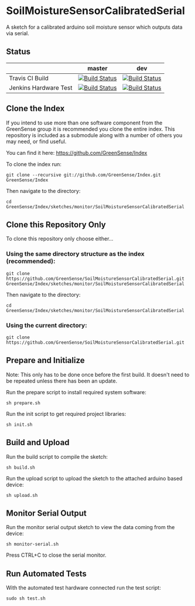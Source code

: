 # SoilMoistureSensorCalibratedSerial
A sketch for a calibrated arduino soil moisture sensor which outputs data via serial.

## Status

|    | master | dev |
| ------------- | ------------- | ------------- |
| Travis CI Build  | [![Build Status](https://travis-ci.org/GreenSense/SoilMoistureSensorCalibratedSerial.svg?branch=master)](https://travis-ci.org/GreenSense/SoilMoistureSensorCalibratedSerial)  | [![Build Status](https://travis-ci.org/GreenSense/SoilMoistureSensorCalibratedSerial.svg?branch=dev)](https://travis-ci.org/GreenSense/SoilMoistureSensorCalibratedSerial)  |
| Jenkins Hardware Test  | [![Build Status](http://greensense.hopto.org:8080/job/GreenSense/job/SoilMoistureSensorCalibratedSerial/job/master/badge/icon)](http:/greensense.hopto.org:8080/job/GreenSense/job/SoilMoistureSensorCalibratedSerial/job/master/)  | [![Build Status](http://greensense.hopto.org:8080/job/GreenSense/job/SoilMoistureSensorCalibratedSerial/job/dev/badge/icon)](http:/greensense.hopto.org:8080/job/GreenSense/job/SoilMoistureSensorCalibratedSerial/job/dev/)  |

## Clone the Index
If you intend to use more than one software component from the GreenSense group it is recommended you clone the entire index.
This repository is included as a submodule along with a number of others you may need, or find useful.

You can find it here:
https://github.com/GreenSense/Index

To clone the index run:

```
git clone --recursive git://github.com/GreenSense/Index.git GreenSense/Index
```

Then navigate to the directory:
```
cd GreenSense/Index/sketches/monitor/SoilMoistureSensorCalibratedSerial
```

## Clone this Repository Only
To clone this repository only choose either...

### Using the same directory structure as the index (recommended):

```
git clone https://github.com/GreenSense/SoilMoistureSensorCalibratedSerial.git GreenSense/Index/sketches/monitor/SoilMoistureSensorCalibratedSerial
```
Then navigate to the directory:
```
cd GreenSense/Index/sketches/monitor/SoilMoistureSensorCalibratedSerial
```

### Using the current directory:

```
git clone https://github.com/GreenSense/SoilMoistureSensorCalibratedSerial.git
```

## Prepare and Initialize
Note: This only has to be done once before the first build. It doesn't need to be repeated unless there has been an update.

Run the prepare script to install required system software:

```
sh prepare.sh
```

Run the init script to get required project libraries:

```
sh init.sh
```

## Build and Upload
Run the build script to compile the sketch:

```
sh build.sh
```

Run the upload script to upload the sketch to the attached arduino based device:

```
sh upload.sh
```

## Monitor Serial Output

Run the monitor serial output sketch to view the data coming from the device:

```
sh monitor-serial.sh
```

Press CTRL+C to close the serial monitor.

## Run Automated Tests
With the automated test hardware connected run the test script:

```
sudo sh test.sh
```


